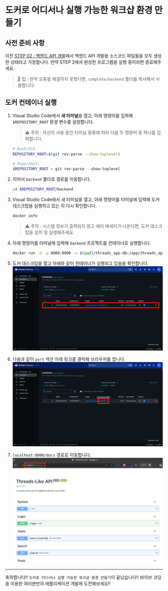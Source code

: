 # 도커로 어디서나 실행 가능한 워크샵 환경 만들기

## 사전 준비 사항

이전 [STEP 02 : 백엔드 API 개발](./step-02.md)에서 백엔드 API 개발용 소스코드 파일들을 모두 생성한 상태라고 가정합니다. 만약 STEP 2에서 완성한 프로그램을 실행 중이라면 종료해주세요.

> 🥕 팁 : 만약 오류를 해결하지 못했다면, `complete/backend` 폴더를 복사해서 사용합니다.

## 도커 컨테이너 실행

1. Visual Studio Code에서 **새 터미널**을 열고, 아래 명령어를 입력해 `$REPOSITORY_ROOT` 환경 변수를 설정합니다.

   > ⚠️ 주의 : 자신이 사용 중인 터미널 종류에 따라 다음 두 명령어 중 하나를 입력합니다.

   ```bash
   # Bash/Zsh
   REPOSITORY_ROOT=$(git rev-parse --show-toplevel)
   ```

   ```powershell
   # PowerShell
   $REPOSITORY_ROOT = git rev-parse --show-toplevel
   ```

2. 이어서 `backend` 폴더로 경로를 이동합니다.
   ```bash
   cd $REPOSITORY_ROOT/backend
   ```
3. Visual Studio Code에서 새 터미널을 열고, 아래 명령어를 터미널에 입력해 도커 데스크탑을 실행하고 있는 지 다시 확인합니다.

   ```bash
   docker info
   ```

   > ⚠️ 주의 : 시스템 정보가 출력되지 않고 에러 메세지가 나온다면, 도커 데스크탑을 설치 및 실행해주세요.

4. 아래 명령어를 터미널에 입력해 `backend` 프로젝트를 컨테이너로 실행합니다.

   ```bash
   docker run -d -p 8000:8000 -v $(pwd)/threads_app.db:/app/threads_app.db --name threads-backend devnerdy/threads-backend:latest
   ```

5. 도커 데스크탑을 열고 아래와 같이 컨테이너가 실행되고 있음을 확인합니다.
   ![step03-open-docker-desktop](./img/step03-open-docker-desktop.png)
6. 다음과 같이 `port` 섹션 아래 링크를 클릭해 브라우저를 엽니다.
   ![step03-port](./img/step03-port.png)
7. `localhost:8000/docs` 경로로 이동합니다.
   ![step03-swagger-ui](./img/step03-swagger-ui.png)

---

축하합니다!! `도커로 어디서나 실행 가능한 워크샵 환경 만들기`이 끝났습니다!! 바이브 코딩을 이용한 여러분만의 애플리케이션 개발에 도전해보세요!!
